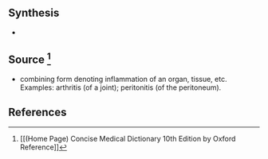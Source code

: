## Synthesis
- 
## Source [^1]
- combining form denoting inflammation of an organ, tissue, etc. Examples: arthritis (of a joint); peritonitis (of the peritoneum).
## References

[^1]: [[(Home Page) Concise Medical Dictionary 10th Edition by Oxford Reference]]